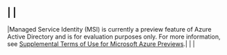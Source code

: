 | |
--
|Managed Service Identity (MSI) is currently a preview feature of Azure Active Directory and is for evaluation purposes only. For more information, see  [Supplemental Terms of Use for Microsoft Azure Previews](https://azure.microsoft.com/support/legal/preview-supplemental-terms/).|
| |